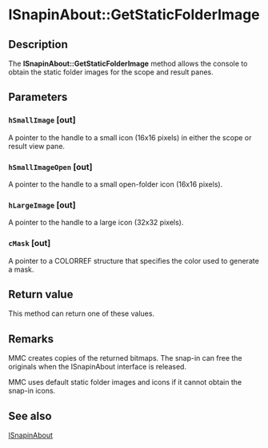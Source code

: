 # ISnapinAbout::GetStaticFolderImage

## Description

The **ISnapinAbout::GetStaticFolderImage** method allows the console to obtain the static folder images for the scope and result panes.

## Parameters

### `hSmallImage` [out]

A pointer to the handle to a small icon (16x16 pixels) in either the scope or result view pane.

### `hSmallImageOpen` [out]

A pointer to the handle to a small open-folder icon (16x16 pixels).

### `hLargeImage` [out]

A pointer to the handle to a large icon (32x32 pixels).

### `cMask` [out]

A pointer to a
COLORREF structure that specifies the color used to generate a mask.

## Return value

This method can return one of these values.

## Remarks

MMC creates copies of the returned bitmaps. The snap-in can free the originals when the
ISnapinAbout interface is released.

MMC uses default static folder images and icons if it cannot obtain the snap-in icons.

## See also

[ISnapinAbout](https://learn.microsoft.com/windows/desktop/api/mmc/nn-mmc-isnapinabout)